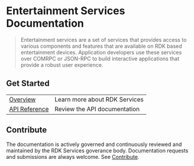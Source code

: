 # Entertainment Services Documentation

> Entertainment services are a set of services that provides access to various components and features that are available on RDK based entertainment devices. Application developers use these services over COMRPC or JSON-RPC to build interactive applications that provide a robust user experience.

## Get Started

|              |               |
| ------------ | --------------|
| [Overview](overview/intro.md) | Learn more about RDK Services |
| [API Reference](apis/AVInputPlugin.md) | Review the API documentation |

## Contribute

The documentation is actively governed and continuously reviewed and maintained by the RDK Services goverance body. Documentation requests and submissions are always welcome. See [Contribute](https://github.com/rdkcentral/entservices-apis/blob/main/README.md#contributing-to-entservices-apis).
